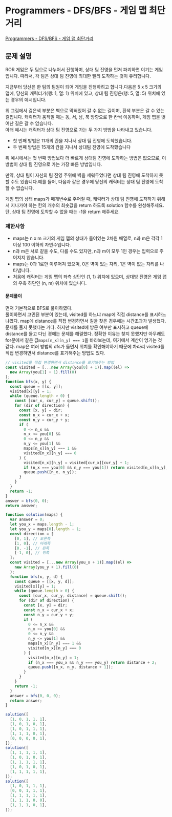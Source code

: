 # Programmers - DFS/BFS - 게임 맵 최단거리

[Programmers - DFS/BFS - 게임 맵 최단거리](https://school.programmers.co.kr/learn/courses/30/lessons/1844)

## 문제 설명

ROR 게임은 두 팀으로 나누어서 진행하며, 상대 팀 진영을 먼저 파괴하면 이기는 게임입니다. 따라서, 각 팀은 상대 팀 진영에 최대한 빨리 도착하는 것이 유리합니다.

지금부터 당신은 한 팀의 팀원이 되어 게임을 진행하려고 합니다.다음은 5 x 5 크기의 맵에, 당신의 캐릭터가(행: 1, 열: 1) 위치에 있고, 상대 팀 진영은(행: 5, 열: 5) 위치에 있는 경우의 예시입니다.

위 그림에서 검은색 부분은 벽으로 막혀있어 갈 수 없는 길이며, 흰색 부분은 갈 수 있는 길입니다. 캐릭터가 움직일 때는 동, 서, 남, 북 방향으로 한 칸씩 이동하며, 게임 맵을 벗어난 길은 갈 수 없습니다.  
아래 예시는 캐릭터가 상대 팀 진영으로 가는 두 가지 방법을 나타내고 있습니다.

- 첫 번째 방법은 11개의 칸을 지나서 상대 팀 진영에 도착했습니다.
- 두 번째 방법은 15개의 칸을 지나서 상대팀 진영에 도착했습니다

위 예시에서는 첫 번째 방법보다 더 빠르게 상대팀 진영에 도착하는 방법은 없으므로, 이 방법이 상대 팀 진영으로 가는 가장 빠른 방법입니다.

만약, 상대 팀이 자신의 팀 진영 주위에 벽을 세워두었다면 상대 팀 진영에 도착하지 못할 수도 있습니다.예를 들어, 다음과 같은 경우에 당신의 캐릭터는 상대 팀 진영에 도착할 수 없습니다.

게임 맵의 상태 maps가 매개변수로 주어질 때, 캐릭터가 상대 팀 진영에 도착하기 위해서 지나가야 하는 칸의 개수의 최솟값을 return 하도록 solution 함수를 완성해주세요. 단, 상대 팀 진영에 도착할 수 없을 때는 -1을 return 해주세요.

### 제한사항

- maps는 n x m 크기의 게임 맵의 상태가 들어있는 2차원 배열로, n과 m은 각각 1 이상 100 이하의 자연수입니다.
- n과 m은 서로 같을 수도, 다를 수도 있지만, n과 m이 모두 1인 경우는 입력으로 주어지지 않습니다.
- maps는 0과 1로만 이루어져 있으며, 0은 벽이 있는 자리, 1은 벽이 없는 자리를 나타냅니다.
- 처음에 캐릭터는 게임 맵의 좌측 상단인 (1, 1) 위치에 있으며, 상대방 진영은 게임 맵의 우측 하단인 (n, m) 위치에 있습니다.

#### 문제풀이

먼저 기본적으로 BFS로 풀이하였다.  
풀이하면서 고민된 부분이 있는데, visited를 하느냐 map에 직접 distance를 표시하느냐였다. map에 distance를 직접 변경하면서 길을 찾은 경우에는 시간초과가 발생했다. 문제를 풀지 못했다는 거다. 하지만 visited에 방문 여부만 표시하고 queue에 distance를 들고 다닌 경에는 문제를 해결했다. 정확한 이유는 찾지 못했지만 아무래도 for문에서 같은 값`maps[n_x][n_y] === 1`을 바라보는데, 여기에서 계산이 엉기는 것 같다. map은 여러 방법의 dfs가 돌면서 위치를 확인해야하기 때문에 차라리 visited를 직접 변경하면서 distance를 표기해주는 방법도 있다.

```js
// visited를 직접 변경하면서 distance를 표기해주는 방법
const visited = [...new Array(you[0] + 1)].map((el) =>
  new Array(you[1] + 1).fill(0)
);
function bfs(x, y) {
  const queue = [[x, y]];
  visited[x][y] = 1;
  while (queue.length > 0) {
    const [cur_x, cur_y] = queue.shift();
    for (dir of direction) {
      const [x, y] = dir;
      const n_x = cur_x + x;
      const n_y = cur_y + y;
      if (
        0 <= n_x &&
        n_x <= you[0] &&
        0 <= n_y &&
        n_y <= you[1] &&
        maps[n_x][n_y] === 1 &&
        visited[n_x][n_y] === 0
      ) {
        visited[n_x][n_y] = visited[cur_x][cur_y] + 1;
        if (n_x === you[0] && n_y === you[1]) return visited[n_x][n_y];
        queue.push([n_x, n_y]);
      }
    }
  }
  return -1;
}
answer = bfs(0, 0);
return answer;
```

```js
function solution(maps) {
  var answer = 0;
  let you_x = maps.length - 1;
  let you_y = maps[0].length - 1;
  const direction = [
    [0, 1], // 오른쪽
    [1, 0], // 아래쪽
    [0, -1], // 왼쪽
    [-1, 0], // 위쪽
  ];
  const visited = [...new Array(you_x + 1)].map((el) =>
    new Array(you_y + 1).fill(0)
  );
  function bfs(x, y, d) {
    const queue = [[x, y, d]];
    visited[x][y] = 1;
    while (queue.length > 0) {
      const [cur_x, cur_y, distance] = queue.shift();
      for (dir of direction) {
        const [x, y] = dir;
        const n_x = cur_x + x;
        const n_y = cur_y + y;
        if (
          0 <= n_x &&
          n_x <= you[0] &&
          0 <= n_y &&
          n_y <= you[1] &&
          maps[n_x][n_y] === 1 &&
          visited[n_x][n_y] === 0
        ) {
          visited[n_x][n_y] = 1;
          if (n_x === you_x && n_y === you_y) return distance + 2;
          queue.push([n_x, n_y, distance + 1]);
        }
      }
    }
    return -1;
  }
  answer = bfs(0, 0, 0);
  return answer;
}

solution([
  [1, 0, 1, 1, 1],
  [1, 0, 1, 0, 1],
  [1, 0, 1, 1, 1],
  [1, 1, 1, 0, 1],
  [0, 0, 0, 0, 1],
]);
solution([
  [1, 1, 1, 1, 1],
  [1, 0, 1, 0, 1],
  [1, 1, 1, 1, 1],
  [1, 0, 1, 0, 1],
  [1, 1, 1, 1, 1],
]);
solution([
  [1, 0, 1, 1, 1],
  [0, 0, 1, 1, 1],
  [1, 1, 1, 1, 1],
  [1, 1, 1, 0, 0],
  [1, 1, 1, 0, 1],
]);
```

